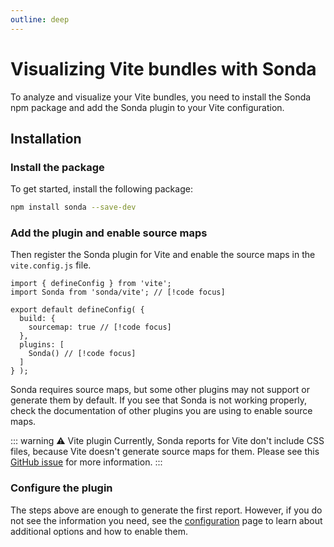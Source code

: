 ```yaml
---
outline: deep
---
```


# Visualizing Vite bundles with Sonda

To analyze and visualize your Vite bundles, you need to install the Sonda npm package and add the Sonda plugin to your Vite configuration.

## Installation

### Install the package

To get started, install the following package:

```bash
npm install sonda --save-dev
```

### Add the plugin and enable source maps

Then register the Sonda plugin for Vite and enable the source maps in the `vite.config.js` file.

```js{2,6,9}
import { defineConfig } from 'vite';
import Sonda from 'sonda/vite'; // [!code focus]

export default defineConfig( {
  build: {
    sourcemap: true // [!code focus]
  },
  plugins: [
    Sonda() // [!code focus]
  ]
} );
```

Sonda requires source maps, but some other plugins may not support or generate them by default. If you see that Sonda is not working properly, check the documentation of other plugins you are using to enable source maps.

::: warning ⚠️ Vite plugin
Currently, Sonda reports for Vite don't include CSS files, because Vite doesn't generate source maps for them. Please see this [GitHub issue](https://github.com/vitejs/vite/issues/2830) for more information.
:::

### Configure the plugin

The steps above are enough to generate the first report. However, if you do not see the information you need, see the [configuration](/configuration) page to learn about additional options and how to enable them.
